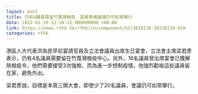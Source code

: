 ```yaml
---
layout: post
title: 仍有4議員需留竹篙灣檢疫　梁君彥稱會議仍可如常舉行
date: 2022-01-10 12:18:12.000000000 +08:00
link: https://news.rthk.hk/rthk/ch/component/k2/1628136-20220110.htm
categories: rthk
---
```


港區人大代表洪為民早前宴請官員及立法會議員出席生日宴會，立法會主席梁君彥表示，仍有4名議員需要留在竹篙灣檢疫中心。另外，16名議員曾出席宴會已獲解除檢疫令，他們需要接受3次強檢，而為進一步控制疫情，他強烈勸喻這些議員留在家，避免外出。

梁君彥說，目標是本周三開大會，即使少了20名議員，會議仍可如常舉行。

